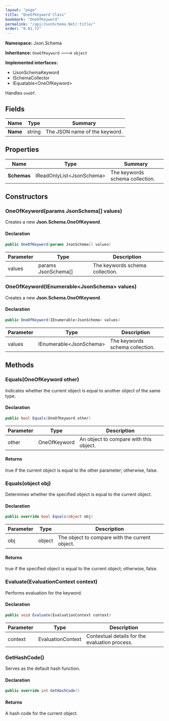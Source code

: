 ```yaml
---
layout: "page"
title: "OneOfKeyword Class"
bookmark: "OneOfKeyword"
permalink: "/api/JsonSchema.Net/:title/"
order: "9.01.72"
---
```

**Namespace:** Json.Schema

**Inheritance:**
`OneOfKeyword`
 🡒 
`object`

**Implemented interfaces:**

- IJsonSchemaKeyword
- ISchemaCollector
- IEquatable\<OneOfKeyword\>

Handles `oneOf`.

## Fields

| Name | Type | Summary |
|---|---|---|
| **Name** | string | The JSON name of the keyword. |
## Properties

| Name | Type | Summary |
|---|---|---|
| **Schemas** | IReadOnlyList\<JsonSchema\> | The keywords schema collection. |
## Constructors

### OneOfKeyword(params JsonSchema[] values)

Creates a new **Json.Schema.OneOfKeyword**.

#### Declaration

```c#
public OneOfKeyword(params JsonSchema[] values)
```
| Parameter | Type | Description |
|---|---|---|
| values | params JsonSchema[] | The keywords schema collection. |

### OneOfKeyword(IEnumerable\<JsonSchema\> values)

Creates a new **Json.Schema.OneOfKeyword**.

#### Declaration

```c#
public OneOfKeyword(IEnumerable<JsonSchema> values)
```
| Parameter | Type | Description |
|---|---|---|
| values | IEnumerable\<JsonSchema\> | The keywords schema collection. |

## Methods

### Equals(OneOfKeyword other)

Indicates whether the current object is equal to another object of the same type.

#### Declaration

```c#
public bool Equals(OneOfKeyword other)
```
| Parameter | Type | Description |
|---|---|---|
| other | OneOfKeyword | An object to compare with this object. |

#### Returns

true if the current object is equal to the <paramref name="other">other</paramref> parameter; otherwise, false.

### Equals(object obj)

Determines whether the specified object is equal to the current object.

#### Declaration

```c#
public override bool Equals(object obj)
```
| Parameter | Type | Description |
|---|---|---|
| obj | object | The object to compare with the current object. |

#### Returns

true if the specified object  is equal to the current object; otherwise, false.

### Evaluate(EvaluationContext context)

Performs evaluation for the keyword.

#### Declaration

```c#
public void Evaluate(EvaluationContext context)
```
| Parameter | Type | Description |
|---|---|---|
| context | EvaluationContext | Contextual details for the evaluation process. |

### GetHashCode()

Serves as the default hash function.

#### Declaration

```c#
public override int GetHashCode()
```

#### Returns

A hash code for the current object.

